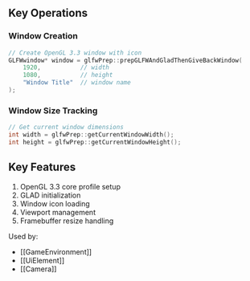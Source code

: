 ## Key Operations

### Window Creation
```cpp
// Create OpenGL 3.3 window with icon
GLFWwindow* window = glfwPrep::prepGLFWAndGladThenGiveBackWindow(
    1920,           // width
    1080,           // height
    "Window Title"  // window name
);
```

### Window Size Tracking
```cpp
// Get current window dimensions
int width = glfwPrep::getCurrentWindowWidth();
int height = glfwPrep::getCurrentWindowHeight();
```

## Key Features
1. OpenGL 3.3 core profile setup
2. GLAD initialization
3. Window icon loading
4. Viewport management
5. Framebuffer resize handling

Used by:
- [[GameEnvironment]]
- [[UiElement]]
- [[Camera]]